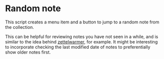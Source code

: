 # Random note

This script creates a menu item and a button to jump to a random note from the collection.

This can be helpful for reviewing notes you have not seen in a while, and is similar to the idea behind [zettelwarmer](https://github.com/whateverforever/zettelwarmer), for example. It might be interesting to incorporate checking the last modified date of notes to preferentially show older notes first.

